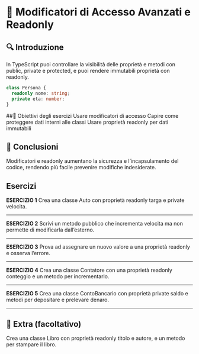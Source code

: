 # 📘 Modificatori di Accesso Avanzati e Readonly

## 🔍 Introduzione
In TypeScript puoi controllare la visibilità delle proprietà e metodi con public, private e protected, e puoi rendere immutabili proprietà con readonly.

```ts
class Persona {
  readonly nome: string;
  private eta: number;
}
```

##🎯 Obiettivi degli esercizi
Usare modificatori di accesso
Capire come proteggere dati interni alle classi
Usare proprietà readonly per dati immutabili

## 🚀 Conclusioni
Modificatori e readonly aumentano la sicurezza e l’incapsulamento del codice, rendendo più facile prevenire modifiche indesiderate.

## Esercizi

**ESERCIZIO 1**
Crea una classe Auto con proprietà readonly targa e private velocita.

---

**ESERCIZIO 2**
Scrivi un metodo pubblico che incrementa velocita ma non permette di modificarla dall’esterno.

---

**ESERCIZIO 3**
Prova ad assegnare un nuovo valore a una proprietà readonly e osserva l’errore.

---

**ESERCIZIO 4**
Crea una classe Contatore con una proprietà readonly conteggio e un metodo per incrementarlo.

---

**ESERCIZIO 5**
Crea una classe ContoBancario con proprietà private saldo e metodi per depositare e prelevare denaro.

---

## 🧩 Extra (facoltativo)
Crea una classe Libro con proprietà readonly titolo e autore, e un metodo per stampare il libro.